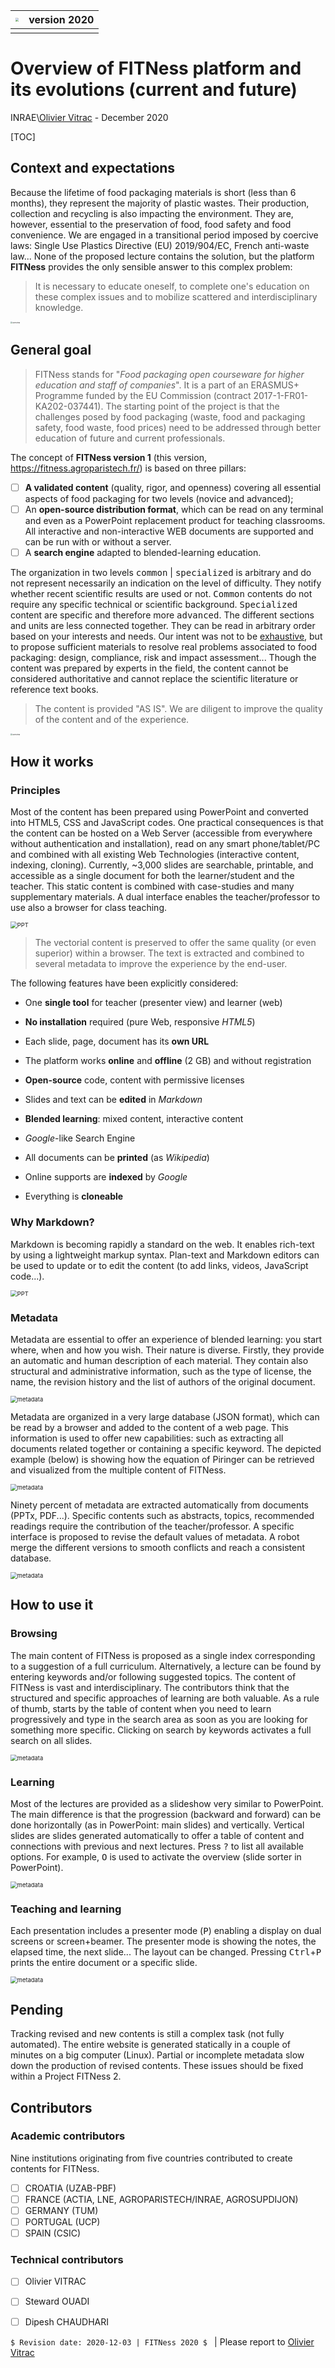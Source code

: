 | <img src="images/Fitness%20logo%20RVB.png" style="zoom:33%;" /> | version 2020 |
| :----------------------------------------------------------- | -----------: |
|                                                              |              |

# Overview of FITNess platform and its evolutions (current and future)

INRAE\\<a href="mailto:olivier.vitrac@agroparistech.fr">Olivier Vitrac</a> - December 2020

[TOC]

## Context and expectations

Because the lifetime of food packaging materials is short (less than 6 months), they represent the majority of plastic wastes. Their production, collection and recycling is also impacting the environment. They are, however, essential to the preservation of food, food safety and food convenience. We are engaged in a transitional period imposed by coercive laws: Single Use Plastics Directive (EU) 2019/904/EC, French anti-waste law... None of the proposed lecture contains the solution, but the platform **FITNess** provides the only sensible answer to this complex problem: 

> It is necessary to educate oneself, to complete one's education on these complex issues and to mobilize scattered and interdisciplinary knowledge. 

<img src="images/FITNess2020.png" alt="overview" style="zoom: 20%;" />

## General goal

> FITNess stands for "*Food packaging open courseware for higher education and staff of companies*". It is a part of an ERASMUS+ Programme funded by the EU Commission (contract 2017-1-FR01-KA202-037441). The starting point of the project is that the challenges posed by food packaging (waste, food and packaging safety, food waste, food prices) need to be addressed through better education of future and current professionals.

The concept of **FITNess version 1** (this version, https://fitness.agroparistech.fr/) is based on three pillars:

- [ ] **A validated content** (quality, rigor, and openness) covering all essential aspects of food packaging for two levels (novice and advanced);
- [ ] An **open-source distribution format**, which can be read on any terminal and even as a PowerPoint replacement product for teaching classrooms. All interactive and non-interactive WEB documents are supported and can be run with or without a server.
- [ ] A **search engine** adapted to blended-learning education.

The organization in two levels <kbd>common</kbd> | <kbd>specialized</kbd> is arbitrary and do not represent necessarily an indication on the level of difficulty. They notify whether recent scientific results are used or not. <kbd>Common</kbd> contents do not require any specific technical or scientific background. <kbd>Specialized</kbd> content are specific and therefore more <kbd>advanced</kbd>. The different sections and units are less connected together. They can be read in arbitrary order based on your interests and needs. Our intent was not to be <u>exhaustive</u>, but to propose sufficient materials to resolve real problems associated to food packaging: design, compliance, risk and impact assessment... Though the content was prepared by experts in the field, the content cannot be considered authoritative and cannot replace the scientific literature or reference text books.

> The content is provided "AS IS". We are diligent to improve the quality of the content and of the experience.  

<img src="images/responsibleFITNess.png" alt="overview" style="zoom: 20%;" />

## How it works

### Principles

Most of the content has been prepared using PowerPoint and converted into HTML5, CSS and JavaScript codes. One practical consequences is that the content can be hosted on a Web Server (accessible from everywhere without authentication and installation), read on any smart phone/tablet/PC and combined with all existing Web Technologies (interactive content, indexing, cloning). Currently, ~3,000 slides are searchable, printable, and accessible as a single document for both the learner/student and the teacher. This static content is combined with case-studies and many supplementary materials. A dual interface enables the teacher/professor to use also a browser for class teaching. 

 <img src="images/image1.png" alt="PPT" style="zoom:67%;" />

> The vectorial content is preserved to offer the same quality (or even superior) within a browser. The text is extracted and combined to several metadata to improve the experience by the end-user.

The following features have been explicitly considered:

- One **single tool** for teacher (presenter view) and learner (web)

- **No installation** required (pure Web, responsive *HTML5*)

- Each slide, page, document has its **own URL**

- The platform works **online** and **offline** (2 GB) and without registration

- **Open-source** code, content with permissive licenses

- Slides and text can be **edited** in *Markdown*

- **Blended learning**: mixed content, interactive content

- *Google*-like Search Engine

- All documents can be **printed** (as *Wikipedia*)

- Online supports are **indexed** by *Google*

- Everything is **cloneable**

  

### Why Markdown?

Markdown is becoming rapidly a standard on the web. It enables rich-text by using a lightweight markup syntax. Plan-text and Markdown editors can be used to update or to edit the content (to add links, videos, JavaScript code...).

<img src="images/image2.png" alt="PPT" style="zoom:67%;" />

### Metadata

Metadata are essential to offer an experience of blended learning: you start where, when and how you wish. Their nature is diverse. Firstly, they provide an automatic and human description of each material. They contain also structural and administrative information, such as the type of license, the name, the revision history and the list of authors of the original document.

<img src="images/image3.png" alt="metadata" style="zoom:67%;" />

Metadata are organized in a very large database (JSON format), which can be read by a browser and added to the content of a web page. This information is used to offer new capabilities: such as extracting all documents related together or containing a specific keyword. The depicted example (below) is showing how the equation of Piringer can be retrieved and visualized from the multiple content of FITNess.

<img src="images/image4.png" alt="metadata" style="zoom:67%;" />

Ninety percent of metadata are extracted automatically from documents (PPTx, PDF...).  Specific contents such as abstracts, topics, recommended readings require the contribution of the teacher/professor. A specific interface is proposed to revise the default values of metadata. A robot merge the different versions to smooth conflicts and reach a consistent database.

<img src="images/image5.png" alt="metadata" style="zoom:67%;" />

## How to use it

### Browsing

The main content of FITNess is proposed as a single index corresponding to a suggestion of a full curriculum. Alternatively, a lecture can be found by entering keywords and/or following suggested topics. The content of FITNess is vast and interdisciplinary. The contributors think that the structured and specific approaches of learning are both valuable. As a rule of thumb, starts by the table of content when you need to learn progressively and type in the search area as soon as you are looking for something more specific. Clicking on search by keywords activates a full search on all slides.

<img src="images/image6.png" alt="metadata" style="zoom:67%;" />

### Learning

Most of the lectures are provided as a slideshow very similar to PowerPoint. The main difference is that the progression (backward and forward) can be done horizontally (as in PowerPoint: main slides) and vertically. Vertical slides are slides generated automatically to offer a table of content and connections with previous and next lectures. Press <kbd>?</kbd> to list all available options. For example, <kbd>O</kbd> is used to activate the overview (slide sorter in PowerPoint).

<img src="images/image7.png" alt="metadata" style="zoom:67%;" />

### Teaching and learning

Each presentation includes a presenter mode (<kbd>P</kbd>) enabling a display on dual screens or screen+beamer. The presenter mode is showing the notes, the elapsed time, the next slide... The layout can be changed. Pressing <kbd>Ctrl</kbd>+<kbd>P</kbd> prints the entire document or a specific slide.

<img src="images/image8.png" alt="metadata" style="zoom:67%;" />

## Pending

Tracking revised and new contents is still a complex task (not fully automated). The entire website is generated statically in a couple of minutes on a big computer (Linux). Partial or incomplete metadata slow down the production of revised contents. These issues should be fixed within a Project FITNess 2.

## Contributors

### Academic contributors

Nine institutions originating from five countries contributed to create contents for FITNess.

- [ ] CROATIA (UZAB-PBF)
- [ ] FRANCE (ACTIA, LNE, AGROPARISTECH/INRAE, AGROSUPDIJON)
- [ ] GERMANY (TUM)
- [ ] PORTUGAL (UCP)
- [ ] SPAIN (CSIC)

### Technical contributors

- [ ] Olivier VITRAC
- [ ] Steward OUADI
- [ ] Dipesh CHAUDHARI



`$ Revision date: 2020-12-03 | FITNess 2020 $ ` |  Please report to <a href="mailto:olivier.vitrac@groparistech.fr">Olivier Vitrac</a>